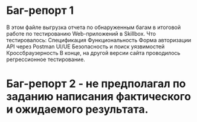 # Баг-репорт 1

В этом файле выгрузка отчета по обнаруженным багам в итоговой работе по тестированию Web-приложений в Skillbox.
Что тестировалось:
Спецификация
Функциональность
Форма авторизации
API через Postman
UI/UE
Безопасность и поиск уязвимостей
Кроссбраузерность
В конце, на другой версии сайта проводилось регрессионное тестирование.


# Баг-репорт 2 - не предполагал по заданию написания фактического и ожидаемого результата.